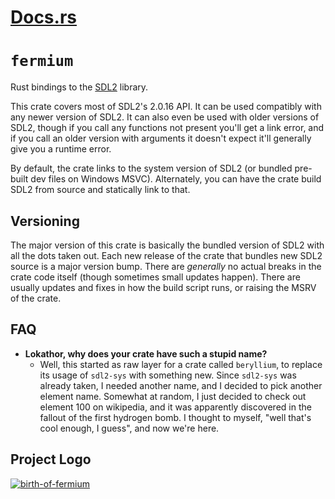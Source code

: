 # [Docs.rs](https://docs.rs/fermium/)

# `fermium`

Rust bindings to the [SDL2](https://libsdl.org/) library.

This crate covers most of SDL2's 2.0.16 API. It can be used compatibly with any
newer version of SDL2. It can also even be used with older versions of SDL2,
though if you call any functions not present you'll get a link error, and if you
call an older version with arguments it doesn't expect it'll generally give you
a runtime error.

By default, the crate links to the system version of SDL2 (or bundled pre-built
dev files on Windows MSVC). Alternately, you can have the crate build SDL2 from
source and statically link to that.

## Versioning

The major version of this crate is basically the bundled version of SDL2 with
all the dots taken out. Each new release of the crate that bundles new SDL2
source is a major version bump. There are *generally* no actual breaks in the
crate code itself (though sometimes small updates happen). There are usually
updates and fixes in how the build script runs, or raising the MSRV of the
crate.

## FAQ

* **Lokathor, why does your crate have such a stupid name?**
  * Well, this started as raw layer for a crate called `beryllium`, to replace its usage of `sdl2-sys` with something new.
    Since `sdl2-sys` was already taken, I needed another name, and I decided to pick another element name.
    Somewhat at random, I just decided to check out element 100 on wikipedia, and it was apparently discovered in the fallout of the first hydrogen bomb.
    I thought to myself, "well that's cool enough, I guess", and now we're here.

## Project Logo

[![birth-of-fermium](https://upload.wikimedia.org/wikipedia/commons/5/58/Ivy_Mike_-_mushroom_cloud.jpg)](https://en.wikipedia.org/wiki/Fermium)
